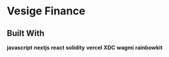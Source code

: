 # Vesige Finance

## Built With

**javascript**
**nextjs**
**react**
**solidity**
**vercel**
**XDC**
**wagmi**
**rainbowkit**

